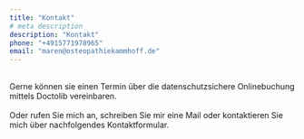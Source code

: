 ```yaml
---
title: "Kontakt"
# meta description
description: "Kontakt"
phone: "+4915771978965"
email: "maren@osteopathiekammhoff.de"
---
```


<br>
Gerne können sie einen Termin über die datenschutzsichere Onlinebuchung mittels Doctolib vereinbaren.
<br>
<br>
Oder rufen Sie mich an, schreiben Sie mir eine Mail oder kontaktieren Sie mich über nachfolgendes Kontaktformular.
